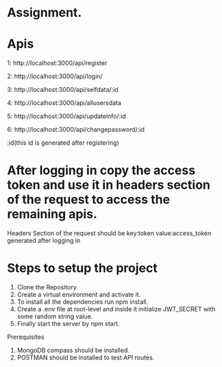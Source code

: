 
# Assignment.

# Apis 
1: http://localhost:3000/api/register

2: http://localhost:3000/api/login/

3: http://localhost:3000/api/selfdata/:id

4: http://localhost:3000/api/allusersdata

5: http://localhost:3000/api/updateinfo/:id

6: http://localhost:3000/api/changepassword/:id


:id(this id is generated after registering) 
# After logging in copy the access token and use it in headers section of the request to access the remaining apis.
Headers Section of the request should be
key:token
value:access_token generated after logging in

# Steps to setup the project
1. Clone the Repository
2. Create a virtual environment and activate it.
3. To install all the dependencies run npm install.
4. Create a .env file at root-level and inside it initialize JWT_SECRET with some random string value.
5. Finally start the server by npm start.

Prerequisites
1. MongoDB compass should be installed.
2. POSTMAN should be installed to test API routes.


